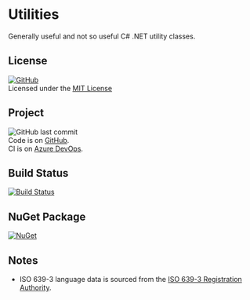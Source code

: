 # Utilities

Generally useful and not so useful C# .NET utility classes.

## License

[![GitHub](https://img.shields.io/github/license/ptr727/Utilities)](./LICENSE)  
Licensed under the [MIT License](./LICENSE)

## Project

![GitHub last commit](https://img.shields.io/github/last-commit/ptr727/utilities?logo=github)  
Code is on [GitHub](https://github.com/ptr727/Utilities).  
CI is on [Azure DevOps](https://dev.azure.com/pieterv/Utilities).

## Build Status

[![Build Status](https://dev.azure.com/pieterv/Utilities/_apis/build/status/Utilities-YAML-CI?branchName=master)](https://dev.azure.com/pieterv/Utilities/_build/latest?definitionId=29&branchName=master)

## NuGet Package

[![NuGet](https://img.shields.io/nuget/v/InsaneGenius.Utilities?logo=nuget)](https://www.nuget.org/packages/InsaneGenius.Utilities/)

## Notes

- ISO 639-3 language data is sourced from the [ISO 639-3 Registration Authority](https://iso639-3.sil.org/code_tables/download_tables).

